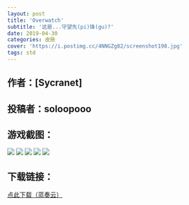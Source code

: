 ```yaml
---
layout: post
title: 'Overwatch'
subtitle: '这是...守望先(pi)锋(gu)?'
date: 2019-04-30
categories: 皮肤
cover: 'https://i.postimg.cc/4NNGZg82/screenshot198.jpg'
tags: std
---
```


## 作者：[Sycranet]

## 投稿者：soloopooo

## 游戏截图：

<img src="https://i.postimg.cc/G3D8Ykdn/screenshot195.jpg">

<img src="https://i.postimg.cc/Yq3SfRPZ/screenshot196.jpg">

<img src="https://i.postimg.cc/Kc5bdz5g/screenshot197.jpg">

<img src="https://i.postimg.cc/4NNGZg82/screenshot198.jpg">

<img src="https://i.postimg.cc/wvpKr8yV/screenshot199.jpg">



## 下载链接：

[点此下载（蓝奏云）](https://www.lanzous.com/i3ssj9c)